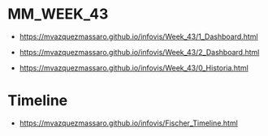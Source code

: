 
# **MM_WEEK_43**

*  https://mvazquezmassaro.github.io/infovis/Week_43/1_Dashboard.html

*  https://mvazquezmassaro.github.io/infovis/Week_43/2_Dashboard.html

*  https://mvazquezmassaro.github.io/infovis/Week_43/0_Historia.html


# **Timeline**
*  https://mvazquezmassaro.github.io/infovis/Fischer_Timeline.html
